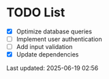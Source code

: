 # TODO List

- [x] Optimize database queries
- [ ] Implement user authentication
- [ ] Add input validation
- [x] Update dependencies

Last updated: 2025-06-19 02:56
